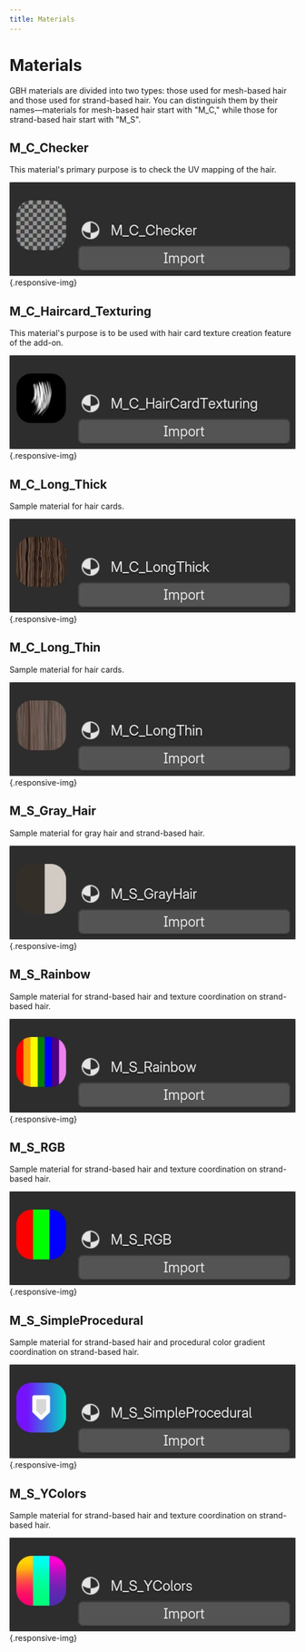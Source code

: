 ```yaml
---
title: Materials
---
```


# Materials
GBH materials are divided into two types: those used for mesh-based hair and those used for strand-based hair. You can distinguish them by their names—materials for mesh-based hair start with "M_C," while those for strand-based hair start with "M_S".

## M_C_Checker
This material's primary purpose is to check the UV mapping of the hair. 

![image](../assets/images/materials/gbh/m_c_checker.jpg){.responsive-img}

## M_C_Haircard_Texturing
This material's purpose is to be used with hair card texture creation feature of the add-on.

![image](../assets/images/materials/gbh/m_c_haircard_texturing.jpg){.responsive-img}

## M_C_Long_Thick
Sample material for hair cards.

![image](../assets/images/materials/gbh/m_c_long_thick.jpg){.responsive-img}

## M_C_Long_Thin
Sample material for hair cards.

![image](../assets/images/materials/gbh/m_c_long_thin.jpg){.responsive-img}

## M_S_Gray_Hair
Sample material for gray hair and strand-based hair.

![image](../assets/images/materials/gbh/m_s_gray_hair.jpg){.responsive-img}

## M_S_Rainbow
Sample material for strand-based hair and texture coordination on strand-based hair.

![image](../assets/images/materials/gbh/m_s_rainbow.jpg){.responsive-img}

## M_S_RGB
Sample material for strand-based hair and texture coordination on strand-based hair.

![image](../assets/images/materials/gbh/m_s_rgb.jpg){.responsive-img}

## M_S_SimpleProcedural
Sample material for strand-based hair and procedural color gradient coordination on strand-based hair.

![image](../assets/images/materials/gbh/m_s_simple_procedural.jpg){.responsive-img}

## M_S_YColors
Sample material for strand-based hair and texture coordination on strand-based hair.

![image](../assets/images/materials/gbh/m_s_y_colors.jpg){.responsive-img}